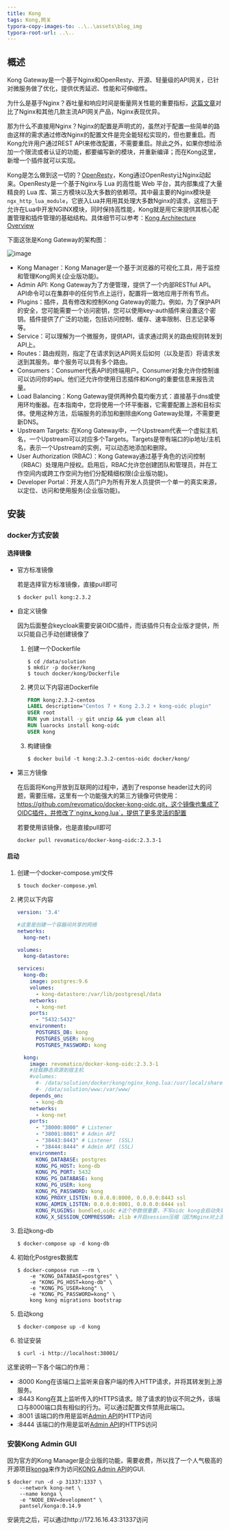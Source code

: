 ```yaml
---
title: Kong
tags: Kong,网关
typora-copy-images-to: ..\..\assets\blog_img
typora-root-url: ..\..
---
```


## 概述

Kong Gateway是一个基于Nginx和OpenResty、开源、轻量级的API网关，已针对微服务做了优化，提供优秀延迟、性能和可伸缩性。

为什么是基于Nginx？吞吐量和响应时间是衡量网关性能的重要指标，[这篇文章](https://engineering.opsgenie.com/comparing-api-gateway-performances-nginx-vs-zuul-vs-spring-cloud-gateway-vs-linkerd-b2cc59c65369)对比了Nginx和其他几款主流API网关产品，Nginx表现优异。

那为什么不直接用Nginx？Nginx的配置是声明式的，虽然对于配置一些简单的路由这样的需求通过修改Nginx的配置文件是完全能轻松实现的，但也要重启。而Kong允许用户通过REST API来修改配置，不需要重启。除此之外，如果你想给添加一个限流或者认证的功能，都要编写新的模块，并重新编译；而在Kong这里，新增一个插件就可以实现。

Kong是怎么做到这一切的？[OpenResty](https://openresty.org/cn/)，Kong通过OpenResty让Nginx动起来。OpenResty是一个基于Nginx与 Lua 的高性能 Web 平台，其内部集成了大量精良的 Lua 库、第三方模块以及大多数的依赖项。其中最主要的Nginx模块是`ngx_http_lua_module`，它嵌入Lua并用用其处理大多数Nginx的请求，这相当于允许在Lua中开发NGINX模块，同时保持高性能，Kong就是用它来提供其核心配置管理和插件管理的基础结构。具体细节可以参考：[Kong Architecture Overview](https://docs.konghq.com/enterprise/0.31-x/kong-architecture-overview/)

下面这张是Kong Gateway的架构图：

![image](/assets/blog_img/Kong-GS-overview.png)

- Kong Manager：Kong Manager是一个基于浏览器的可视化工具，用于监控和管理Kong网关(企业版功能)。
- Admin API: Kong Gateway为了方便管理，提供了一个内部RESTful API。API命令可以在集群中的任何节点上运行，配置将一致地应用于所有节点。
- Plugins：插件，具有修改和控制Kong Gateway的能力。例如，为了保护API的安全，您可能需要一个访问密钥，您可以使用key-auth插件来设置这个密钥。插件提供了广泛的功能，包括访问控制、缓存、速率限制、日志记录等等。
- Service：可以理解为一个微服务，提供API，请求通过网关的路由规则转发到API上。
- Routes：路由规则，指定了在请求到达API网关后如何（以及是否）将请求发送到其服务。单个服务可以具有多个路由。
- Consumers：Consumer代表API的终端用户。Consumer对象允许你控制谁可以访问你的api。他们还允许你使用日志插件和Kong的重要信息来报告流量。
- Load Balancing：Kong Gateway提供两种负载均衡方式：直接基于dns或使用环均衡器。在本指南中，您将使用一个环平衡器，它需要配置上游和目标实体。使用这种方法，后端服务的添加和删除由Kong Gateway处理，不需要更新DNS。
- Upstream Targets: 在Kong Gateway中，一个Upstream代表一个虚拟主机名，一个Upstream可以对应多个Targets。Targets是带有端口的ip地址/主机名，表示一个Upstream的实例，可以动态地添加和删除。
- User Authorization (RBAC)：Kong Gateway通过基于角色的访问控制（RBAC）处理用户授权。启用后，RBAC允许您创建团队和管理员，并在工作空间内或跨工作空间为他们分配精细权限(企业版功能)。
- Developer Portal：开发人员门户为所有开发人员提供一个单一的真实来源，以定位、访问和使用服务(企业版功能)。

## 安装

### docker方式安装

#### 选择镜像

- 官方标准镜像

   若是选择官方标准镜像，直接pull即可

   ```shell
   $ docker pull kong:2.3.2
   ```

- 自定义镜像

  因为后面整合keycloak需要安装OIDC插件，而该插件只有企业版才提供，所以只能自己手动创建镜像了

    1. 创建一个Dockerfile

       ```shell
       $ cd /data/solution
       $ mkdir -p docker/kong
       $ touch docker/kong/Dockerfile
       ```

    2. 拷贝以下内容进Dockerfile

       ```dockerfile
       FROM kong:2.3.2-centos
       LABEL description="Centos 7 + Kong 2.3.2 + kong-oidc plugin"
       USER root
       RUN yum install -y git unzip && yum clean all
       RUN luarocks install kong-oidc
       USER kong
       ```

    3. 构建镜像

       ```shell
       $ docker build -t kong:2.3.2-centos-oidc docker/kong/
       ```

- 第三方镜像

   在后面将Kong开放到互联网的过程中，遇到了response header过大的问题，需要压缩，这里有一个功能强大的第三方镜像可供使用：https://github.com/revomatico/docker-kong-oidc.git，这个镜像也集成了OIDC插件，并修改了`nginx_kong.lua`，提供了更多灵活的配置

   若要使用该镜像，也是直接pull即可

   ```shell
   docker pull revomatico/docker-kong-oidc:2.3.3-1
   ```

#### 启动

1. 创建一个docker-compose.yml文件

   ```shell
   $ touch docker-compose.yml
   ```

2. 拷贝以下内容

   ```yaml
   version: '3.4'
   
   #这里是创建一个容器间共享的网络
   networks:
     kong-net:
   
   volumes:
     kong-datastore:
   
   services:
     kong-db:
       image: postgres:9.6
       volumes:
         - kong-datastore:/var/lib/postgresql/data
       networks:
         - kong-net
       ports:
         - "5432:5432"
       environment:
         POSTGRES_DB: kong
         POSTGRES_USER: kong
         POSTGRES_PASSWORD: kong
   
     kong:
       image: revomatico/docker-kong-oidc:2.3.3-1
       #挂载静态资源到宿主机
       #volumes: 
         #- /data/solution/docker/kong/nginx_kong.lua:/usr/local/share/lua/5.1/kong/templates/nginx_kong.lua
         #- /data/solution/www:/var/www/
       depends_on:
         - kong-db
       networks:
         - kong-net
       ports:
         - "38000:8000" # Listener
         - "38001:8001" # Admin API
         - "38443:8443" # Listener  (SSL)
         - "38444:8444" # Admin API (SSL)
       environment:
         KONG_DATABASE: postgres
         KONG_PG_HOST: kong-db
         KONG_PG_PORT: 5432
         KONG_PG_DATABASE: kong
         KONG_PG_USER: kong
         KONG_PG_PASSWORD: kong
         KONG_PROXY_LISTEN: 0.0.0.0:8000, 0.0.0.0:8443 ssl
         KONG_ADMIN_LISTEN: 0.0.0.0:8001, 0.0.0.0:8444 ssl
         KONG_PLUGINS: bundled,oidc #这个参数很重要，不写oidc kong会启动失败，而不写bundled自带的插件加载不了
         KONG_X_SESSION_COMPRESSOR: zlib #开启session压缩（因为Nginx对上游的response header限制了大小，默认是4k）
   ```
   
3. 启动kong-db

   ```shell
   $ docker-compose up -d kong-db
   ```

4. 初始化Postgres数据库

   ```shell
   $ docker-compose run --rm \
       -e "KONG_DATABASE=postgres" \
       -e "KONG_PG_HOST=kong-db" \
       -e "KONG_PG_USER=kong" \
       -e "KONG_PG_PASSWORD=kong" \
       kong kong migrations bootstrap
   ```

5. 启动kong

   ```shell
   $ docker-compose up -d kong
   ```
   
6. 验证安装

   ```shell
   $ curl -i http://localhost:38001/
   ```

这里说明一下各个端口的作用：

- :8000 Kong在该端口上监听来自客户端的传入HTTP请求，并将其转发到上游服务。
- :8443 Kong在其上监听传入的HTTPS请求。除了请求的协议不同之外，该端口与8000端口具有相似的行为。可以通过配置文件禁用此端口。
- :8001 该端口的作用是监听[Admin API](https://docs.konghq.com/2.3.x/admin-api)的HTTP访问
- :8444 该端口的作用是监听[Admin API](https://docs.konghq.com/2.3.x/admin-api)的HTTPS访问
  

### 安装Kong Admin GUI

因为官方的Kong Manager是企业版的功能，需要收费，所以找了一个人气极高的开源项目[konga](https://github.com/pantsel/konga)来作为访问[KONG Admin API](http://getkong.org/)的GUI.

```shell
$ docker run -d -p 31337:1337 \
    --network kong-net \
    --name konga \
    -e "NODE_ENV=development" \
    pantsel/konga:0.14.9
```

安装完之后，可以通过http://172.16.16.43:31337访问